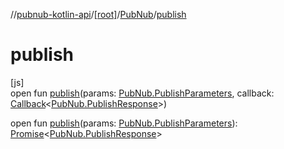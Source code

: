 //[pubnub-kotlin-api](../../../index.md)/[[root]](../index.md)/[PubNub](index.md)/[publish](publish.md)

# publish

[js]\
open fun [publish](publish.md)(params: [PubNub.PublishParameters](-publish-parameters/index.md), callback: [Callback](../-callback/index.md)&lt;[PubNub.PublishResponse](-publish-response/index.md)&gt;)

open fun [publish](publish.md)(params: [PubNub.PublishParameters](-publish-parameters/index.md)): [Promise](https://kotlinlang.org/api/core/kotlin-stdlib/kotlin.js/-promise/index.html)&lt;[PubNub.PublishResponse](-publish-response/index.md)&gt;
